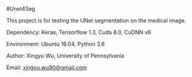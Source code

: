 #Unet4Seg

This project is for testing the UNet segmentation on the medical image. 

Dependency: Keras, Tensorflow 1.3, Cuda 8.0, CuDNN v6 

Environment: Ubuntu 16.04, Python 3.6 

Author: Xingyu Wu, University of Pennsylvania 

Email: xingyu.wu90@gmail.com

